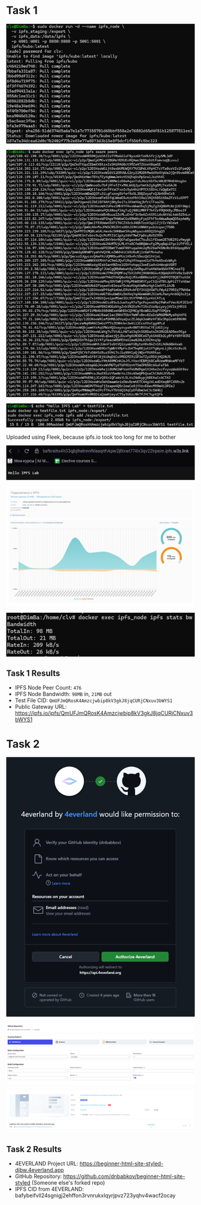 # Task 1

![](image.png)

![](image-1.png)

![](image-2.png)

Uploaded using Fleek, because ipfs.io took too long for me to bother

![](image-3.png)

![](image-5.png)

![](image-6.png)

## Task 1 Results
- IPFS Node Peer Count: `476`
- IPFS Node Bandwidth: `98MB` in, `21MB` out
- Test File CID: `QmUFJmQRosK4Amzcjwbip8kV3gkJ8jqCURjCNxuv3bWYS1`
- Public Gateway URL: https://ipfs.io/ipfs/QmUFJmQRosK4Amzcjwbip8kV3gkJ8jqCURjCNxuv3bWYS1

# Task 2

![](image-7.png)

![](image-10.png)

![](image-11.png)

## Task 2 Results

- 4EVERLAND Project URL: https://beginner-html-site-styled-djbw.4everland.app
- GitHub Repository: https://github.com/dnbabkov/beginner-html-site-styled (Someone else's forked repo)
- IPFS CID from 4EVERLAND: bafybeifvll24sgnigj2ehffon3rvnrukxlqyrjpvz723yqhv4wacf2ocay